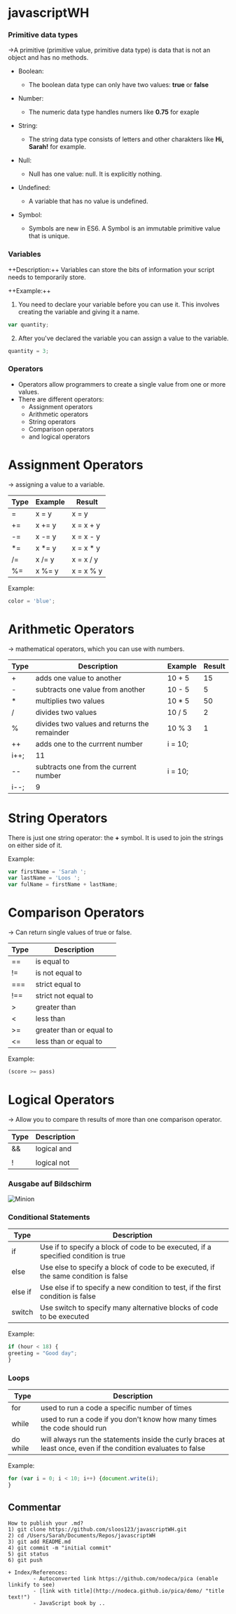 # javascriptWH

### Primitive data types

->A primitive (primitive value, primitive data type) is data that is not an object and has no methods.

+ Boolean:
    - The boolean data type can only have two values: __true__ or __false__
  
+ Number:
    - The numeric data type handles numers like __0.75__ for exaple
    
+ String:
    - The string data type consists of letters and other charakters like __Hi, Sarah!__ for example.
    
+ Null:
    - Null has one value: null. It is explicitly nothing.

+ Undefined:
    - A variable that has no value is undefined.
    
+ Symbol:
    - Symbols are new in ES6. A Symbol is an immutable primitive value that is unique. 
    
### Variables

++Description:++
Variables can store the bits of information your script needs to temporarily store.

++Example:++
1. You need to declare your variable before you can use it. 
This involves creating the variable and giving it a name.
``` js
var quantity;
```
2. After you've declared the variable you can assign a value to the variable.
``` js
quantity = 3;
```
### Operators

+ Operators allow programmers to create a single value from one or more values.
+ There are different operators:
    - Assignment operators
    - Arithmetic operators
    - String operators
    - Comparison operators
    - and logical operators
    
# Assignment Operators
-> assigning a value to a variable.

|  Type  | Example | Result |
| ------ | -------- | ---------|
|    =   | x = y | x = y  |
|   +=   | x += y | x = x + y |
|   -=   | x -= y | x = x - y |
|   *=   | x *= y | x = x * y |
|   /=   | x /= y | x = x / y |
|   %=   | x %= y | x = x % y |

Example:
``` js
color = 'blue';
```

# Arithmetic Operators
-> mathematical operators, which you can use with numbers.

|  Type  | Description | Example | Result |
| ------ | ----------- | ------- | ----- |
|    +   | adds one value to another | 10 + 5 | 15 |
|    -   | subtracts one value from another | 10 - 5 | 5 |
|    *   | multiplies two values | 10 * 5 | 50 |
|    /   | divides two values | 10 / 5 | 2 |
|    %   | divides two values and returns the remainder | 10 % 3 | 1 |
|   ++   | adds one to the currrent number | i = 10; 
                                            i++; | 11 |
|   --   | subtracts one from the current number | i = 10;
                                                i--; | 9 |

# String Operators
There is just one string operator: the __+__ symbol.
It is used to join the strings on either side of it.

Example:
``` js
var firstName = 'Sarah ';
var lastName = 'Loos ';
var fulName = firstName + lastName;
```
# Comparison Operators
-> Can return single values of true or false.

|  Type  | Description |
| ------ | ----------- |
|   ==   | is equal to |
|   !=   | is not equal to |
|  ===   | strict equal to |
|  !==   |  strict not equal to|
|   >   | greater than |
|   <   | less than |
|   >=   | greater than or equal to |
|   <=   | less than or equal to |

Example:
``` js
(score >= pass)
```

# Logical Operators
-> Allow you to compare th results of more than one comparison operator.

|  Type  | Description |
| ------ | ----------- |
|    &&   | logical and |
|   ||  | logical or|
|   !   | logical not |

### Ausgabe auf Bildschirm
![Minion](https://octodex.github.com/images/minion.png)

### Conditional Statements

|  Type  | Description |
| ------ | ----------- |
| if | Use if to specify a block of code to be executed, if a specified condition is true |
| else | Use else to specify a block of code to be executed, if the same condition is false  |
| else if | Use else if to specify a new condition to test, if the first condition is false  |
| switch | Use switch to specify many alternative blocks of code to be executed  |

Example:
``` js
if (hour < 18) {
greeting = "Good day";
}
```


### Loops

|  Type  | Description |
| ------ | ----------- |
| for | used to run a code a specific number of times |
| while | used to run a code if you don't know how many times the code should run  |
| do while | will always run the statements inside the curly braces at least once, even if the condition evaluates to false |

Example:
``` js
for (var i = 0; i < 10; i++) {document.write(i);
}
```

## Commentar
```
How to publish your .md?
1) git clone https://github.com/sloos123/javascriptWH.git
2) cd /Users/Sarah/Documents/Repos/javascriptWH
3) git add README.md
4) git commit -m "initial commit"
5) git status
6) git push
```

```
+ Index/References:
        - Autoconverted link https://github.com/nodeca/pica (enable linkify to see)
        - [link with title](http://nodeca.github.io/pica/demo/ "title text!")
        - JavaScript book by ..
```